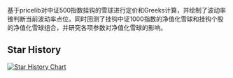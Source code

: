 基于pricelib对中证500指数挂钩的雪球进行定价和Greeks计算，并绘制了波动率锥判断当前波动率点位。同时回测了挂钩中证1000指数的净值化雪球和挂钩个股的净值化雪球组合，并研究各项参数对净值化雪球的影响。

## Star History

<a href="https://star-history.com/#Nanqiang01/Autocallable_Backtest&Date">
 <picture>
   <source media="(prefers-color-scheme: dark)" srcset="https://api.star-history.com/svg?repos=Nanqiang01/Autocallable_Backtest&type=Date&theme=dark" />
   <source media="(prefers-color-scheme: light)" srcset="https://api.star-history.com/svg?repos=Nanqiang01/Autocallable_Backtest&type=Date" />
   <img alt="Star History Chart" src="https://api.star-history.com/svg?repos=Nanqiang01/Autocallable_Backtest&type=Date" />
 </picture>
</a>
